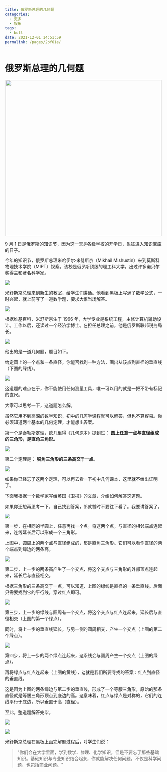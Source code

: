 ```yaml
---
title: 俄罗斯总理的几何题
categories:
  - 更多
  - 娱乐
tags:
  - bull
date: 2021-12-01 14:51:59
permalink: /pages/2bf61e/
---
```


# 俄罗斯总理的几何题

<p align="center">
  <img src="https://cdn.jsdelivr.net/gh/ytppp/ytpblog-image-store/img/bg2021092204.jpg" width="500">
</p>

<!-- more -->

9 月 1 日是俄罗斯的知识节，因为这一天是各级学校的开学日，象征进入知识宝库的日子。

今年的知识节，俄罗斯总理米哈伊尔·米舒斯京（Mikhail Mishustin）来到莫斯科物理技术学院（MIPT）视察。该校是俄罗斯顶级的理工科大学，出过许多诺贝尔奖得主和著名科学家。

![](https://cdn.jsdelivr.net/gh/ytppp/ytpblog-image-store/img/bg2021092201.jpg)

米舒斯京总理来到新生的教室，给学生们讲话。他看到黑板上写满了数学公式，一时兴起，就上前写了一道数学题，要求大家当场解答。

![](https://cdn.jsdelivr.net/gh/ytppp/ytpblog-image-store/img/bg2021092202.jpg)

根据维基百科，米舒斯京生于 1966 年，大学专业是系统工程，主修计算机辅助设计。工作以后，还读过一个经济学博士。在担任总理之前，他是俄罗斯联邦税务局长。

![](https://cdn.jsdelivr.net/gh/ytppp/ytpblog-image-store/img/bg2021092203.jpg)

他出的是一道几何题，题目如下。

给定圆上的一个点和一条直径，你能否找到一种方法，画出从该点到直径的垂直线（下图的绿线）。

![](https://cdn.jsdelivr.net/gh/ytppp/ytpblog-image-store/img/bg2021092204.jpg)

这道题的难点在于，你不能使用任何测量工具，唯一可以用的就是一把不带有标记的直尺。

大家可以思考一下，这道题怎么解。

虽然它用不到高深的数学知识，初中的几何学课程就可以解答，但也不算容易。你必须知道两个基本的几何定理，才能想出答案。

第一个是泰勒斯定理，欧几里得《几何原本》提到过： **圆上任意一点与直径组成的三角形，是直角三角形。**

![](https://cdn.jsdelivr.net/gh/ytppp/ytpblog-image-store/img/bg2021092205.jpg)

第二个定理是： **锐角三角形的三条高交于一点**。

![](https://cdn.jsdelivr.net/gh/ytppp/ytpblog-image-store/img/bg2021092206.jpg)

如果你已经忘了这两个定理，可以再去看一下初中几何课本，这里就不给出证明了。

下面我根据一个数学家写给英国《卫报》的文章，介绍如何解答这道题。

如果你还想再思考一下，自己找到答案，那就暂时不要往下看了。我要讲答案了。

![](https://cdn.jsdelivr.net/gh/ytppp/ytpblog-image-store/img/bg2021092207.jpg)

第一步，在相同的半圆上，任意再找一个点。将这两个点，与直径的相邻端点连起来，连线延长后可以形成一个三角形。

上图中，圆周上的两个点与直径组成的，都是直角三角形。它们可以看作直径的两个端点到绿边的两条高。

![](https://cdn.jsdelivr.net/gh/ytppp/ytpblog-image-store/img/bg2021092208.jpg)

第二步，上一步的两条高产生了一个交点，将这个交点与三角形的外部顶点连起来，延长后与直径相交。

根据三角形的三条高交于一点，可以知道，上图的绿线是直径的一条垂直线。后面只需要找到它的平行线，穿过红点即可。

![](https://cdn.jsdelivr.net/gh/ytppp/ytpblog-image-store/img/bg2021092209.jpg)

第三步，上一步的绿线与圆周有一个交点，将这个交点与红点连起来，延长后与直径相交（上图的第一个绿点）。

同时，将上一步的垂直线延长，与另一侧的圆周相交，产生一个交点（上图的第二个绿点）。

![](https://cdn.jsdelivr.net/gh/ytppp/ytpblog-image-store/img/bg2021092210.jpg)

第四步，将上一步的两个绿点连起来，这条线会与圆周产生一个交点（上图的绿点）。

再将绿点与红点连起来（上图的黄线），这就是我们所要寻找的答案：红点到直径的垂直线。

这是因为上图的两条绿边与第二步的垂直线，形成了一个等腰三角形，原始的那条直径就是等腰三角形顶点到底边的高。这意味着，红点与绿点是对称的，它们的连线平行于底边，所以垂直于高（直径）。

至此，整道题解答完毕。

![](https://cdn.jsdelivr.net/gh/ytppp/ytpblog-image-store/img/bg2021092211.jpg)

![](https://cdn.jsdelivr.net/gh/ytppp/ytpblog-image-store/img/bg2021092212.jpg)

米舒斯京总理在黑板上画完解题过程后，对学生们说：

> "你们会在大学里面，学到数学、物理、化学知识，但是不要忘了那些基础知识。基础知识与专业知识结合起来，你就能解决任何问题，不仅是科学问题，也包括商业问题。"
